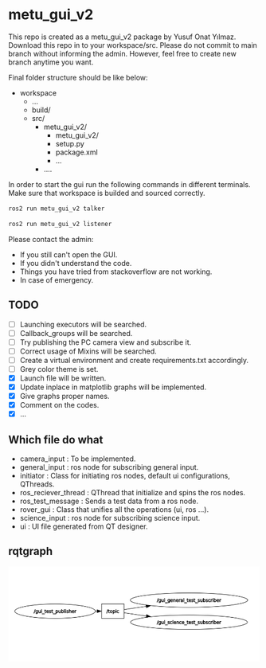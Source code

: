 # metu_gui_v2

This repo is created as a metu_gui_v2 package by Yusuf Onat Yılmaz.
Download this repo in to your workspace/src. Please do not commit to main branch without informing the admin. However, feel free to create new branch anytime you want. <br />

Final folder structure should be like below:
- workspace
  - ...
  - build/
  - src/
    - metu_gui_v2/
      - metu_gui_v2/
      - setup.py
      - package.xml
      - ...
    - ....

In order to start the gui run the following commands in different terminals. Make sure that workspace is builded and sourced correctly.

```bash
ros2 run metu_gui_v2 talker
```

```bash
ros2 run metu_gui_v2 listener
```

Please contact the admin:
* If you still can't open the GUI.
* If you didn't understand the code.
* Things you have tried from stackoverflow are not working.
* In case of emergency.


## TODO
- [ ] Launching executors will be searched.
- [ ] Callback_groups will be searched.
- [ ] Try publishing the PC camera view and subscribe it.
- [ ] Correct usage of Mixins will be searched.
- [ ] Create a virtual environment and create requirements.txt accordingly.
- [ ] Grey color theme is set.
- [x] Launch file will be written.
- [x] Update inplace in matplotlib graphs will be implemented.
- [x] Give graphs proper names.
- [x] Comment on the codes.
- [x] ...

## Which file do what
* camera_input : To be implemented.
* general_input : ros node for subscribing general input.
* initiator : Class for initiating ros nodes, default ui configurations, QThreads.
* ros_reciever_thread : QThread that initialize and spins the ros nodes.
* ros_test_message : Sends a test data from a ros node.
* rover_gui : Class that unifies all the operations (ui, ros ...).
* science_input : ros node for subscribing science input.
* ui : UI file generated from QT designer.

## rqtgraph
!["ros2 run rqtgraph rqtgraph"](/assets/nodes_topics.png)
